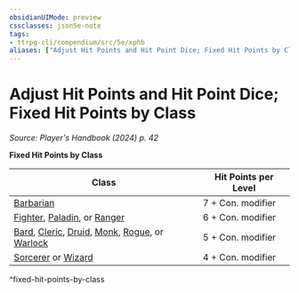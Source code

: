 ```yaml
---
obsidianUIMode: preview
cssclasses: json5e-note
tags:
- ttrpg-cli/compendium/src/5e/xphb
aliases: ["Adjust Hit Points and Hit Point Dice; Fixed Hit Points by Class"]
---
```

# Adjust Hit Points and Hit Point Dice; Fixed Hit Points by Class
*Source: Player's Handbook (2024) p. 42* 

**Fixed Hit Points by Class**

| Class | Hit Points per Level |
|-------|----------------------|
| [Barbarian](barbarian-xphb.md) | 7 + Con. modifier |
| [Fighter](fighter-xphb.md), [Paladin](paladin-xphb.md), or [Ranger](ranger-xphb.md) | 6 + Con. modifier |
| [Bard](bard-xphb.md), [Cleric](cleric-xphb.md), [Druid](druid-xphb.md), [Monk](monk-xphb.md), [Rogue](rogue-xphb.md), or [Warlock](warlock-xphb.md) | 5 + Con. modifier |
| [Sorcerer](sorcerer-xphb.md) or [Wizard](wizard-xphb.md) | 4 + Con. modifier |
^fixed-hit-points-by-class